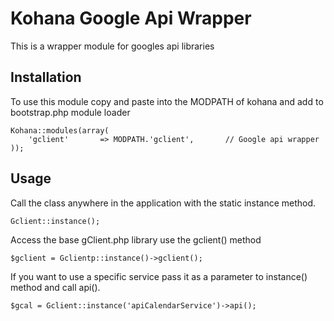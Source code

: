 # Kohana Google Api Wrapper

This is a wrapper module for googles api libraries

## Installation

To use this module copy and paste into the MODPATH of kohana and add to bootstrap.php module loader

	Kohana::modules(array(
		'gclient'		=> MODPATH.'gclient',		// Google api wrapper
	));

## Usage

Call the class anywhere in the application with the static instance method.
	
	Gclient::instance();

Access the base gClient.php library use the gclient() method

	$gclient = Gclientp::instance()->gclient();

If you want to use a specific service pass it as a parameter to instance() method and call api().

	$gcal = Gclient::instance('apiCalendarService')->api();
